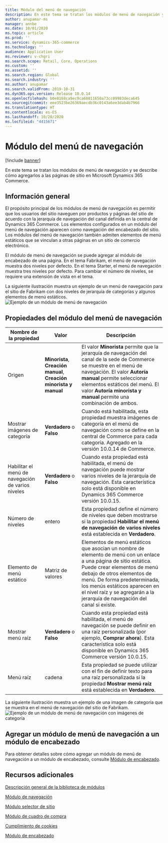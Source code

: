 ```yaml
---
title: Módulo del menú de navegación
description: En este tema se tratan los módulos de menú de navegación y se describe cómo agregarlos a las páginas de sitio en Microsoft Dynamics 365 Commerce.
author: anupamar-ms
manager: annbe
ms.date: 10/01/2020
ms.topic: article
ms.prod: ''
ms.service: dynamics-365-commerce
ms.technology: ''
audience: Application User
ms.reviewer: v-chgri
ms.search.scope: Retail, Core, Operations
ms.custom: ''
ms.assetid: ''
ms.search.region: Global
ms.search.industry: ''
ms.author: anupamar
ms.search.validFrom: 2019-10-31
ms.dyn365.ops.version: Release 10.0.14
ms.openlocfilehash: b0e8168ca9ec9ca68011650a73cc09983deca645
ms.sourcegitcommit: eee3523be26369aecdb36c0143a6ee3dab4b7966
ms.translationtype: HT
ms.contentlocale: es-ES
ms.lasthandoff: 10/20/2020
ms.locfileid: "4415671"
---
```

# <a name="navigation-menu-module"></a>Módulo del menú de navegación

[!include [banner](includes/banner.md)]

En este tema se tratan los módulos de menú de navegación y se describe cómo agregarlos a las páginas de sitio en Microsoft Dynamics 365 Commerce.

## <a name="overview"></a>Información general

El propósito principal de los módulos de menú de navegación es permitir que los usuarios del sitio naveguen por productos y páginas del sitio de acuerdo con la jerarquía de navegación del canal definida en la central de Dynamics 365 Commerce. Los elementos configurados en un módulo del menú de navegación aparecen como navegación del encabezado del sitio. Los módulos del menú de navegación también admiten elementos de menú estáticos que se vinculan a otras páginas en un sitio de comercio electrónico.

El módulo de menú de navegación se puede agregar al módulo de encabezado de una página. En el tema Fabrikam, el menú de navegación muestra dos niveles por defecto. En el tema Starter, el menú de navegación muestra tres niveles por defecto. Para cambiar el número de niveles, se requiere una extensión de vista en el tema.

La siguiente ilustración muestra un ejemplo de un menú de navegación para el sitio de Fabrikam con dos niveles de jerarquía de categorías y algunos elementos de menú estáticos.
![Ejemplo de un módulo de menú de navegación](./media/ecommerce-header.png)

## <a name="navigation-menu-module-properties"></a>Propiedades del módulo del menú de navegación

| Nombre de la propiedad             | Valor                 | Descripción |
|---------------------------|-----------------------|-------------|
| Origen                  | **Minorista**, **Creación manual**, **Creación minorista y manual** | El valor **Minorista** permite que la jerarquía de navegación del canal de la sede de Commerce se muestre en el menú de navegación. El valor **Autoría manual** permite seleccionar elementos estáticos del menú. El valor **Autoría minorista y manual** permite una combinación de ambos. |
| Mostrar imágenes de categoría | **Verdadero** o **Falso**    | Cuando está habilitada, esta propiedad muestra imágenes de categoría en el menú de navegación como se define en la central de Commerce para cada categoría. Agregado en la versión 10.0.14 de Commerce. |
| Habilitar el menú de navegación de varios niveles | **Verdadero** o **Falso** | Cuando esta propiedad está habilitada, el menú de navegación puede mostrar varios niveles de la jerarquía de navegación. Esta característica solo está disponible en Dynamics 365 Commerce versión 10.0.15. |
| Número de niveles | entero | Esta propiedad define el número de niveles que deben mostrarse si la propiedad **Habilitar el menú de navegación de varios niveles** está establecida en **Verdadero**. |
| Elemento de menú estático| Matriz de valores| Elementos de menú estáticos que asocian un nombre de elemento de menú con un enlace a una página de sitio estática. Puede crear elementos de menú debajo de otros elementos de menú. De forma predeterminada, los menús estáticos aparecen en el nivel raíz y se agregarán a la jerarquía de navegación del canal si existe. |
| Mostrar menú raíz | **Verdadero** o **Falso** | Cuando esta propiedad está habilitada, el menú de navegación se puede definir en una raíz personalizada (por ejemplo, **Comprar ahora**). Esta característica solo está disponible en Dynamics 365 Commerce versión 10.0.15. |
| Menú raíz | cadena | Esta propiedad se puede utilizar con el fin de definir texto para una raíz personalizada si la propiedad **Mostrar menú raíz** está establecida en **Verdadero**. |

La siguiente ilustración muestra un ejemplo de una imagen de categoría que se muestra en el menú de navegación del sitio de Fabrikam.
![Ejemplo de un módulo de menú de navegación con imágenes de categoría](./media/ecommerce-categoryimages.PNG)

## <a name="add-a-navigation-menu-module-to-a-header-module"></a>Agregar un módulo de menú de navegación a un módulo de encabezado

Para obtener detalles sobre cómo agregar un módulo de menú de navegación a un módulo de encabezado, consulte [Módulo de encabezado](author-header-module.md).

## <a name="additional-resources"></a>Recursos adicionales

[Descripción general de la biblioteca de módulos](starter-kit-overview.md)

[Módulo de navegación](add-breadcrumb.md)

[Módulo selector de sitio](site-selector.md)

[Módulo de cuadro de compra](add-buy-box.md)

[Cumplimiento de cookies](cookie-compliance.md)

[Módulo de encabezado](author-header-module.md)
